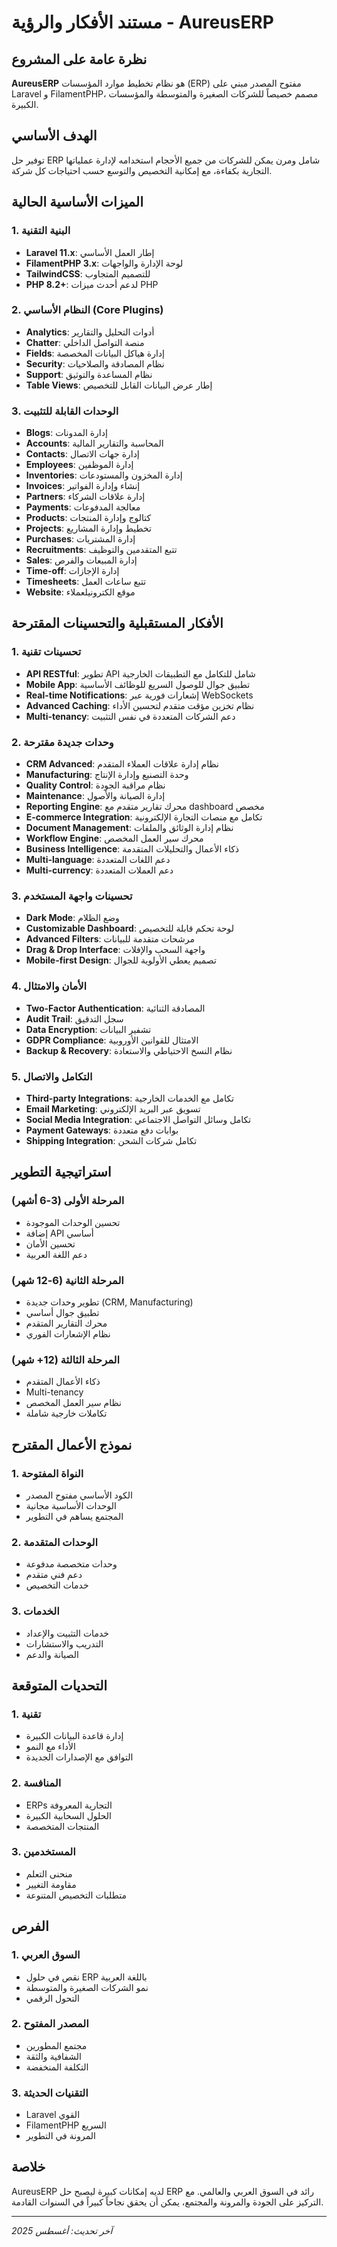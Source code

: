 # مستند الأفكار والرؤية - AureusERP

## نظرة عامة على المشروع

**AureusERP** هو نظام تخطيط موارد المؤسسات (ERP) مفتوح المصدر مبني على Laravel و FilamentPHP، مصمم خصيصاً للشركات الصغيرة والمتوسطة والمؤسسات الكبيرة.

## الهدف الأساسي

توفير حل ERP شامل ومرن يمكن للشركات من جميع الأحجام استخدامه لإدارة عملياتها التجارية بكفاءة، مع إمكانية التخصيص والتوسع حسب احتياجات كل شركة.

## الميزات الأساسية الحالية

### 1. البنية التقنية

-   **Laravel 11.x**: إطار العمل الأساسي
-   **FilamentPHP 3.x**: لوحة الإدارة والواجهات
-   **TailwindCSS**: للتصميم المتجاوب
-   **PHP 8.2+**: لدعم أحدث ميزات PHP

### 2. النظام الأساسي (Core Plugins)

-   **Analytics**: أدوات التحليل والتقارير
-   **Chatter**: منصة التواصل الداخلي
-   **Fields**: إدارة هياكل البيانات المخصصة
-   **Security**: نظام المصادقة والصلاحيات
-   **Support**: نظام المساعدة والتوثيق
-   **Table Views**: إطار عرض البيانات القابل للتخصيص

### 3. الوحدات القابلة للتثبيت

-   **Blogs**: إدارة المدونات
-   **Accounts**: المحاسبة والتقارير المالية
-   **Contacts**: إدارة جهات الاتصال
-   **Employees**: إدارة الموظفين
-   **Inventories**: إدارة المخزون والمستودعات
-   **Invoices**: إنشاء وإدارة الفواتير
-   **Partners**: إدارة علاقات الشركاء
-   **Payments**: معالجة المدفوعات
-   **Products**: كتالوج وإدارة المنتجات
-   **Projects**: تخطيط وإدارة المشاريع
-   **Purchases**: إدارة المشتريات
-   **Recruitments**: تتبع المتقدمين والتوظيف
-   **Sales**: إدارة المبيعات والفرص
-   **Time-off**: إدارة الإجازات
-   **Timesheets**: تتبع ساعات العمل
-   **Website**: موقع الكترونيلعملاء

## الأفكار المستقبلية والتحسينات المقترحة

### 1. تحسينات تقنية

-   **API RESTful**: تطوير API شامل للتكامل مع التطبيقات الخارجية
-   **Mobile App**: تطبيق جوال للوصول السريع للوظائف الأساسية
-   **Real-time Notifications**: إشعارات فورية عبر WebSockets
-   **Advanced Caching**: نظام تخزين مؤقت متقدم لتحسين الأداء
-   **Multi-tenancy**: دعم الشركات المتعددة في نفس التثبيت

### 2. وحدات جديدة مقترحة

-   **CRM Advanced**: نظام إدارة علاقات العملاء المتقدم
-   **Manufacturing**: وحدة التصنيع وإدارة الإنتاج
-   **Quality Control**: نظام مراقبة الجودة
-   **Maintenance**: إدارة الصيانة والأصول
-   **Reporting Engine**: محرك تقارير متقدم مع dashboard مخصص
-   **E-commerce Integration**: تكامل مع منصات التجارة الإلكترونية
-   **Document Management**: نظام إدارة الوثائق والملفات
-   **Workflow Engine**: محرك سير العمل المخصص
-   **Business Intelligence**: ذكاء الأعمال والتحليلات المتقدمة
-   **Multi-language**: دعم اللغات المتعددة
-   **Multi-currency**: دعم العملات المتعددة

### 3. تحسينات واجهة المستخدم

-   **Dark Mode**: وضع الظلام
-   **Customizable Dashboard**: لوحة تحكم قابلة للتخصيص
-   **Advanced Filters**: مرشحات متقدمة للبيانات
-   **Drag & Drop Interface**: واجهة السحب والإفلات
-   **Mobile-first Design**: تصميم يعطي الأولوية للجوال

### 4. الأمان والامتثال

-   **Two-Factor Authentication**: المصادقة الثنائية
-   **Audit Trail**: سجل التدقيق
-   **Data Encryption**: تشفير البيانات
-   **GDPR Compliance**: الامتثال للقوانين الأوروبية
-   **Backup & Recovery**: نظام النسخ الاحتياطي والاستعادة

### 5. التكامل والاتصال

-   **Third-party Integrations**: تكامل مع الخدمات الخارجية
-   **Email Marketing**: تسويق عبر البريد الإلكتروني
-   **Social Media Integration**: تكامل وسائل التواصل الاجتماعي
-   **Payment Gateways**: بوابات دفع متعددة
-   **Shipping Integration**: تكامل شركات الشحن

## استراتيجية التطوير

### المرحلة الأولى (3-6 أشهر)

-   تحسين الوحدات الموجودة
-   إضافة API أساسي
-   تحسين الأمان
-   دعم اللغة العربية

### المرحلة الثانية (6-12 شهر)

-   تطوير وحدات جديدة (CRM, Manufacturing)
-   تطبيق جوال أساسي
-   محرك التقارير المتقدم
-   نظام الإشعارات الفوري

### المرحلة الثالثة (12+ شهر)

-   ذكاء الأعمال المتقدم
-   Multi-tenancy
-   نظام سير العمل المخصص
-   تكاملات خارجية شاملة

## نموذج الأعمال المقترح

### 1. النواة المفتوحة

-   الكود الأساسي مفتوح المصدر
-   الوحدات الأساسية مجانية
-   المجتمع يساهم في التطوير

### 2. الوحدات المتقدمة

-   وحدات متخصصة مدفوعة
-   دعم فني متقدم
-   خدمات التخصيص

### 3. الخدمات

-   خدمات التثبيت والإعداد
-   التدريب والاستشارات
-   الصيانة والدعم

## التحديات المتوقعة

### 1. تقنية

-   إدارة قاعدة البيانات الكبيرة
-   الأداء مع النمو
-   التوافق مع الإصدارات الجديدة

### 2. المنافسة

-   ERPs التجارية المعروفة
-   الحلول السحابية الكبيرة
-   المنتجات المتخصصة

### 3. المستخدمين

-   منحنى التعلم
-   مقاومة التغيير
-   متطلبات التخصيص المتنوعة

## الفرص

### 1. السوق العربي

-   نقص في حلول ERP باللغة العربية
-   نمو الشركات الصغيرة والمتوسطة
-   التحول الرقمي

### 2. المصدر المفتوح

-   مجتمع المطورين
-   الشفافية والثقة
-   التكلفة المنخفضة

### 3. التقنيات الحديثة

-   Laravel القوي
-   FilamentPHP السريع
-   المرونة في التطوير

## خلاصة

AureusERP لديه إمكانات كبيرة ليصبح حل ERP رائد في السوق العربي والعالمي. مع التركيز على الجودة والمرونة والمجتمع، يمكن أن يحقق نجاحاً كبيراً في السنوات القادمة.

---

_آخر تحديث: أغسطس 2025_
